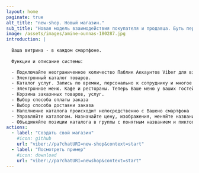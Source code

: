```yaml
---
layout: home
paginate: true
alt_title: "new-shop. Новый магазин."
sub_title: "Новая модель взаимодействия покупателя и продавца. Буть первым в технологиях."
image: /assets/images/amine-ounnas-180287.jpg
introduction: |
  
  Ваша витрина - в каждом смартфоне.
  
  Функции и описание системы:

  - Подключайте неограниченное количество Паблик Аккаунтов Viber для взаимодействия с системой
  - Электронный каталог товаров.
  - Каталог услуг. Запись по времни, персонально к сотруднику и многое другое
  - Электронное меню. Кафе и рестораны. Теперь Ваше меню у ваших гостей в смартфоне. 
  - Корзина заказнных товаров, услуг.
  - Выбор способа оплаты заказа
  - Выбор способа доставки заказа
  - Наполнение каталога происходит непосредственно с Вашено смартфона
  - Управляйте каталогом. Назначайте цену, изображения, меняйте название Ваших позиций в каталоге
  - Объединяйте позиции каталога в группы с понятным названием и пиктограммойа
actions:
  - label: "Создать свой магазин"
    #icon: github
    url: "viber://pa?chatURI=new-shop&context=start"
  - label: "Посмотреть пример"
    #icon: download
    url: "viber://pa?chatURI=newshop&context=start"
---
```

